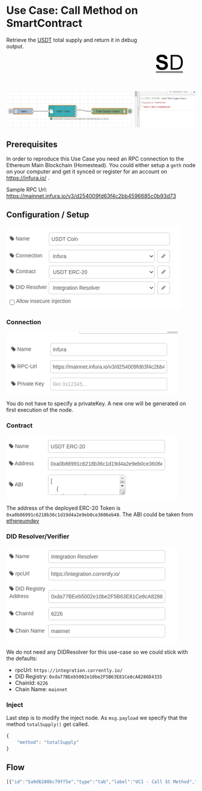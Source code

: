 # Use Case: Call Method on SmartContract

<a href="https://stromdao.de/" target="_blank" title="STROMDAO - Digital Energy Infrastructure"><img src="../static/stromdao.png" align="right" height="85px" hspace="30px" vspace="30px"></a>

Retrieve the [USDT](https://etherscan.io/token/0xa0b86991c6218b36c1d19d4a2e9eb0ce3606eb48) total supply and return it in debug output.

![Sample Output](../static/uc1_output.png)

## Prerequisites

In order to reproduce this Use Case you need an RPC connection to the Ethereum Main Blockchain (Homestead). You could either setup a `geth` node on your computer and get it synced or register for an account on https://infura.io/ .

Sample RPC Url: https://mainnet.infura.io/v3/d254009fd63f4c2bb4596685c0b93d73

## Configuration / Setup

![Setup SmartContractTx Node](../static/uc1_setup1.png)

### Connection

![Setup DLTConnection Node](../static/uc1_setup2.png)

You do not have to specify a privateKey. A new one will be generated on first execution of the node.

### Contract

![Setup Contract Node](../static/uc1_setup3.png)

The address of the deployed ERC-20 Token is `0xa0b86991c6218b36c1d19d4a2e9eb0ce3606eb48`. The ABI could be taken from [ethereumdev](https://ethereumdev.io/abi-for-erc20-contract-on-ethereum/)

### DID Resolver/Verifier

![Setup DIDResolver Node](../static/uc1_setup4.png)

We do not need any DIDResolver for this use-case so we could stick with the defaults:
- rpcUrl: `https://integration.corrently.io/`
- DID Registry: `0xda77BEeb5002e10be2F5B63E81Ce8cA8286D4335`
- ChainId: `6226`
- Chain Name: `mainnet`

### Inject

Last step is to modify the inject node. As `msg.payload` we specify that the method `totalSupply()` get called.

```javascript
{
    "method": "totalSupply"
}
```

## Flow

```javascript
[{"id":"5a9d6280bc79ff5e","type":"tab","label":"UC1 - Call SC Method","disabled":false,"info":"Retrieve the [USDT](https://etherscan.io/token/0xa0b86991c6218b36c1d19d4a2e9eb0ce3606eb48) total supply and return. Use Infura RPC service to connect to public Ethereum blockchain (homestead)"},{"id":"87259b3e4ff79d90","type":"SmartContract","z":"5a9d6280bc79ff5e","name":"USDT Coin","Connection":"4639528c2974a261","Contract":"d1b480230ecddef7","Resolver":"79856bb80496c409","AllowInject":"","x":390,"y":120,"wires":[[],["c60e2b71de766e44"],[],[]]},{"id":"809be911b7a25245","type":"inject","z":"5a9d6280bc79ff5e","name":"","props":[{"p":"payload"},{"p":"topic","vt":"str"}],"repeat":"","crontab":"","once":false,"onceDelay":0.1,"topic":"","payload":"{\"method\":\"totalSupply\"}","payloadType":"json","x":190,"y":120,"wires":[["87259b3e4ff79d90"]]},{"id":"c60e2b71de766e44","type":"debug","z":"5a9d6280bc79ff5e","name":"Total Supply Output","active":true,"tosidebar":true,"console":false,"tostatus":false,"complete":"payload","targetType":"msg","statusVal":"","statusType":"auto","x":630,"y":120,"wires":[]},{"id":"4639528c2974a261","type":"DLTConnection","name":"Infura ","rpcUrl":"https://mainnet.infura.io/v3/d254009fd63f4c2bb4596685c0b93d73","privateKey":""},{"id":"d1b480230ecddef7","type":"Contract","name":"USDT ERC-20","address":"0xa0b86991c6218b36c1d19d4a2e9eb0ce3606eb48","ABI":"[\n    {\n        \"constant\": true,\n        \"inputs\": [],\n        \"name\": \"name\",\n        \"outputs\": [\n            {\n                \"name\": \"\",\n                \"type\": \"string\"\n            }\n        ],\n        \"payable\": false,\n        \"stateMutability\": \"view\",\n        \"type\": \"function\"\n    },\n    {\n        \"constant\": false,\n        \"inputs\": [\n            {\n                \"name\": \"_spender\",\n                \"type\": \"address\"\n            },\n            {\n                \"name\": \"_value\",\n                \"type\": \"uint256\"\n            }\n        ],\n        \"name\": \"approve\",\n        \"outputs\": [\n            {\n                \"name\": \"\",\n                \"type\": \"bool\"\n            }\n        ],\n        \"payable\": false,\n        \"stateMutability\": \"nonpayable\",\n        \"type\": \"function\"\n    },\n    {\n        \"constant\": true,\n        \"inputs\": [],\n        \"name\": \"totalSupply\",\n        \"outputs\": [\n            {\n                \"name\": \"\",\n                \"type\": \"uint256\"\n            }\n        ],\n        \"payable\": false,\n        \"stateMutability\": \"view\",\n        \"type\": \"function\"\n    },\n    {\n        \"constant\": false,\n        \"inputs\": [\n            {\n                \"name\": \"_from\",\n                \"type\": \"address\"\n            },\n            {\n                \"name\": \"_to\",\n                \"type\": \"address\"\n            },\n            {\n                \"name\": \"_value\",\n                \"type\": \"uint256\"\n            }\n        ],\n        \"name\": \"transferFrom\",\n        \"outputs\": [\n            {\n                \"name\": \"\",\n                \"type\": \"bool\"\n            }\n        ],\n        \"payable\": false,\n        \"stateMutability\": \"nonpayable\",\n        \"type\": \"function\"\n    },\n    {\n        \"constant\": true,\n        \"inputs\": [],\n        \"name\": \"decimals\",\n        \"outputs\": [\n            {\n                \"name\": \"\",\n                \"type\": \"uint8\"\n            }\n        ],\n        \"payable\": false,\n        \"stateMutability\": \"view\",\n        \"type\": \"function\"\n    },\n    {\n        \"constant\": true,\n        \"inputs\": [\n            {\n                \"name\": \"_owner\",\n                \"type\": \"address\"\n            }\n        ],\n        \"name\": \"balanceOf\",\n        \"outputs\": [\n            {\n                \"name\": \"balance\",\n                \"type\": \"uint256\"\n            }\n        ],\n        \"payable\": false,\n        \"stateMutability\": \"view\",\n        \"type\": \"function\"\n    },\n    {\n        \"constant\": true,\n        \"inputs\": [],\n        \"name\": \"symbol\",\n        \"outputs\": [\n            {\n                \"name\": \"\",\n                \"type\": \"string\"\n            }\n        ],\n        \"payable\": false,\n        \"stateMutability\": \"view\",\n        \"type\": \"function\"\n    },\n    {\n        \"constant\": false,\n        \"inputs\": [\n            {\n                \"name\": \"_to\",\n                \"type\": \"address\"\n            },\n            {\n                \"name\": \"_value\",\n                \"type\": \"uint256\"\n            }\n        ],\n        \"name\": \"transfer\",\n        \"outputs\": [\n            {\n                \"name\": \"\",\n                \"type\": \"bool\"\n            }\n        ],\n        \"payable\": false,\n        \"stateMutability\": \"nonpayable\",\n        \"type\": \"function\"\n    },\n    {\n        \"constant\": true,\n        \"inputs\": [\n            {\n                \"name\": \"_owner\",\n                \"type\": \"address\"\n            },\n            {\n                \"name\": \"_spender\",\n                \"type\": \"address\"\n            }\n        ],\n        \"name\": \"allowance\",\n        \"outputs\": [\n            {\n                \"name\": \"\",\n                \"type\": \"uint256\"\n            }\n        ],\n        \"payable\": false,\n        \"stateMutability\": \"view\",\n        \"type\": \"function\"\n    },\n    {\n        \"payable\": true,\n        \"stateMutability\": \"payable\",\n        \"type\": \"fallback\"\n    },\n    {\n        \"anonymous\": false,\n        \"inputs\": [\n            {\n                \"indexed\": true,\n                \"name\": \"owner\",\n                \"type\": \"address\"\n            },\n            {\n                \"indexed\": true,\n                \"name\": \"spender\",\n                \"type\": \"address\"\n            },\n            {\n                \"indexed\": false,\n                \"name\": \"value\",\n                \"type\": \"uint256\"\n            }\n        ],\n        \"name\": \"Approval\",\n        \"type\": \"event\"\n    },\n    {\n        \"anonymous\": false,\n        \"inputs\": [\n            {\n                \"indexed\": true,\n                \"name\": \"from\",\n                \"type\": \"address\"\n            },\n            {\n                \"indexed\": true,\n                \"name\": \"to\",\n                \"type\": \"address\"\n            },\n            {\n                \"indexed\": false,\n                \"name\": \"value\",\n                \"type\": \"uint256\"\n            }\n        ],\n        \"name\": \"Transfer\",\n        \"type\": \"event\"\n    }\n]"},{"id":"79856bb80496c409","type":"Resolver","name":"Integration Resolver","resolverRpcUrl":"https://integration.corrently.io/","address":"0xda77BEeb5002e10be2F5B63E81Ce8cA8286D4335","chainId":"6226","chainName":"mainnet"}]
```
